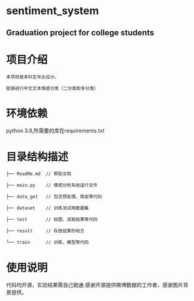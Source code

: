 # sentiment_system
## Graduation project for college students
# 项目介绍
    本项目是本科生毕业设计。
 
    能够进行中文文本情感分类（二分类和多分类）
 
# 环境依赖
 python 3.8,所需要的库在requirements.txt
 
 
# 目录结构描述
    ├── ReadMe.md  // 帮助文档
    
    ├── main.py    // 情感分析系统运行文件
    
    ├── data_get   // 包含预处理、爬虫等代码
    
    ├── dataset    // 训练测试用数据集
    
    ├── test       // 绘图、读取结果等代码

    ├── result     // 存放结果的地方
    
    └── train      // 训练、模型等代码
 
# 使用说明
 代码均开源，实验结果需自己跑通
 感谢开源提供微博数据的工作者，感谢图片背景提供。
 
 
 
